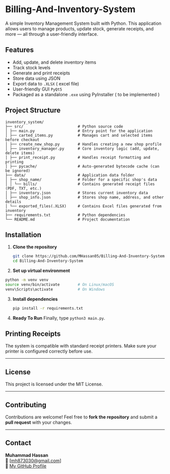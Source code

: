 # Billing-And-Inventory-System

A simple Inventory Management System built with Python. This application allows users to manage products, update stock, generate receipts, and more — all through a user-friendly interface.

## Features

- Add, update, and delete inventory items
- Track stock levels
- Generate and print receipts
- Store data using JSON
- Export data to `.XLSX` ( excel file)
- User-friendly GUI `PyQt5`
- Packaged as a standalone `.exe` using PyInstaller ( to be implemented )

## Project Structure
```
inventory_system/
├── src/                        # Python source code
│ ├── main.py                   # Entry point for the application
│ ├── carted_items.py           # Manages cart and selected items before checkout
│ ├── create_new_shop.py        # Handles creating a new shop profile
│ ├── inventory_manager.py      # Core inventory logic (add, update, delete items)
│ ├── print_receipt.py          # Handles receipt formatting and printing
│ ├── pycache/                  # Auto-generated bytecode cache (can be ignored)
├── data/                       # Application data folder
│ ├── shop_name/                # Folder for a specific shop's data
│ │ └── bills/                  # Contains generated receipt files (PDF, TXT, etc.)
│ ├── inventory.json            # Stores current inventory data
│ ├── shop_info.json            # Stores shop name, address, and other details
│ └── exported_files(.XLSX)     # Contains Excel files generated from inventory
├── requirements.txt            # Python dependencies
└── README.md                   # Project documentation
```

## Installation

1. **Clone the repository**
   ```bash
   git clone https://github.com/MHassan05/Billing-And-Inventory-System.git
   cd Billing-And-Inventory-System
   ```

2. **Set up virtual environment**
  ```bash
python -m venv venv
source venv/bin/activate        # On Linux/macOS
venv\Scripts\activate           # On Windows
  ```
3. **Install dependencies**
   ```bash
   pip install -r requirements.txt
   ```
5. **Ready To Run**
   Finally, type `python3 main.py`.

## Printing Receipts

The system is compatible with standard receipt printers. Make sure your printer is configured correctly before use.

---

## License

This project is licensed under the MIT License.

---

## Contributing

Contributions are welcome! Feel free to **fork the repository** and submit a **pull request** with your changes.

---

## Contact

**Muhammad Hassan**  
📧 [mh873030@gmail.com]  
🔗 [My GitHub Profile](https://github.com/MHassan05)




   
